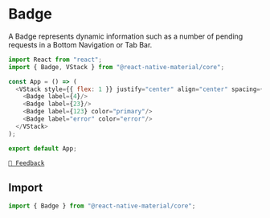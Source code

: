 # Badge

A Badge represents dynamic information such as a number of pending requests in a Bottom Navigation or Tab Bar.

```js with-preview
import React from "react";
import { Badge, VStack } from "@react-native-material/core";

const App = () => (
  <VStack style={{ flex: 1 }} justify="center" align="center" spacing={4}>
    <Badge label={4}/>
    <Badge label={23}/>
    <Badge label={123} color="primary"/>
    <Badge label="error" color="error"/>
  </VStack>
);

export default App;
```

[`💬 Feedback`](https://github.com/yamankatby/react-native-material/labels/component%3A%20Badge)

## Import

```js
import { Badge } from "@react-native-material/core";
```
